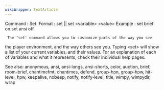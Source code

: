 ```yaml
---
wikiWrapper: TextArticle
---
```

Command : Set.
Format  : set || set &lt;variable&gt; &lt;value&gt;
Example : set brief on
          set ansi off

     The 'set' command allows you to customize parts of the way you see
the player environment, and the way others see you.  Typing &lt;set&gt; will
show a list of your current variables, and their values.
     For an explanation of each of variables and what it represents,
check their individual help pages.

See also: anonymous, ansi, ansi-longs, ansi-shorts, color, auction, brief,
          room-brief, chantimefmt, chantimes, defend, group-hpn, group-hpw,
          hit-level, hpw, keepalive, nobeep, notify, notify-level, title, 
          wimpy, wimpydir, wrap
